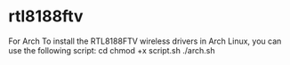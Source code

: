 # rtl8188ftv
For Arch
To install the RTL8188FTV wireless drivers in Arch Linux, you can use the following script:
cd
chmod +x script.sh
./arch.sh

